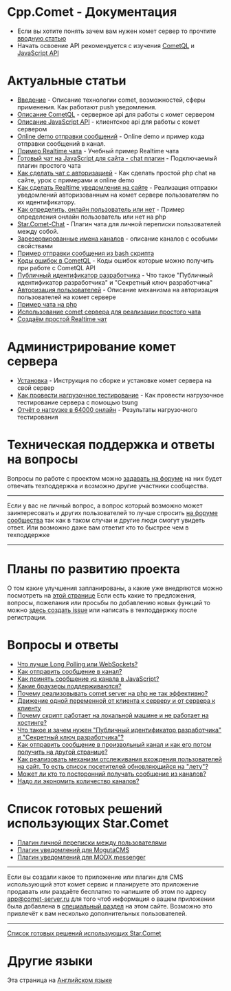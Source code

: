 
# Cpp.Comet - Документация

  * Если вы хотите понять зачем вам нужен комет сервер то прочтите [вводную статью](comet/introduction-to-comet)
  * Начать освоение API рекомендуется с изучения [CometQL](comet/CometQL) и [JavaScript API](comet/javascript_api)


# Актуальные статьи

  * [Введение](comet/introduction-to-comet) - Описание технологии comet, возможностей, сферы применения. Как работают push уведомления.
  * [Описание CometQL](comet/CometQL) - серверное api для работы с комет сервером
  * [Описание JavaScript API](comet/javascript_api)  - клиентское api для работы с комет сервером
  * [Online demo отправки сообщений](comet/faq/send-message-to-pipe) - Online demo и пример кода отправки сообщений в канал.
  * [Пример Realtime чата](comet/simple-chat-example) - Учебный пример Realtime чата
  * [Готовый чат на JavaScript для сайта - chat плагин](comet/simple-chat-plugin) - Подключаемый плагин простого чата
  * [Как сделать чат с авторизацией](comet/chat-with-authorization) - Как сделать простой php chat на сайте, урок с примерами и online demo
  * [Как сделать Realtime уведомления на сайте](http///dimasudarkin.ru/%D0%BA%D0%B0%D0%BA-%D1%81%D0%B4%D0%B5%D0%BB%D0%B0%D1%82%D1%8C-realtime-%D1%83%D0%B2%D0%B5%D0%B4%D0%BE%D0%BC%D0%BB%D0%B5%D0%BD%D0%B8%D1%8F-%D0%BD%D0%B0-%D1%81%D0%B0%D0%B9%D1%82%D0%B5/) - Реализация отправки уведомлений авторизованным на комет сервере пользователям по их идентификатору.
  * [Как определить, онлайн пользователь или нет](http///dimasudarkin.ru/%D0%BE%D0%BD%D0%BB%D0%B0%D0%B9%D0%BD-%D0%BF%D0%BE%D0%BB%D1%8C%D0%B7%D0%BE%D0%B2%D0%B0%D1%82%D0%B5%D0%BB%D1%8C-%D0%B8%D0%BB%D0%B8-%D0%BD%D0%B5%D1%82-php/) - Пример определения онлайн пользователь или нет на php
  * [Star.Comet-Chat](comet/star-comet-chat) - Плагин чата для личной переписки пользователей между собой.
  * [Зарезервированные имена каналов](comet/javascript_api/pipe-types) - описание каналов с особыми свойствами
  * [Пример отправки сообщения из bash скрипта](comet/cometql-bash-example)
  * [Коды ошибок в CometQL](comet/cometql/error) - Коды ошибок которые можно получить при работе с CometQL API
  * [Публичный идентификатор разработчика](comet/dev_id) - Что такое "Публичный идентификатор разработчика" и "Секретный ключ разработчика"
  * [Авторизация пользователей](comet/authentication) - Описание механизма на авторизация пользователей на комет сервере 
  * [Пример чата на php](https///github.com/CppComet/php-chat-example)
  * [Использование comet сервера для реализации простого чата](https///habrahabr.ru/company/comet-server/blog/273573/)
  * [Создаём простой Realtime чат](https///habrahabr.ru/company/comet-server/blog/272817/)


# Администрирование комет сервера

  * [Установка](comet/building-from-source) - Инструкция по сборке и установке комет сервера на свой сервер
  * [Как провести нагрузочное тестирование](comet/load-testing) - Как провести нагрузочное тестирование сервера с помощью tsung
  * [Отчёт о нагрузке в 64000 онлайн](comet/load-testing-result) - Результаты нагрузочного тестирования

# Техническая поддержка и ответы на вопросы

Вопросы по работе с проектом можно [задавать на форуме](http///community.comet-server.com) на них будет отвечать техподдержка и возможно другие участники сообщества.


___
Если у вас не личный вопрос, а вопрос который возможно может заинтересовать и других пользователей то лучше спросить [на форуме сообщества](http///community.comet-server.com) так как в таком случаи и другие люди смогут увидеть ответ. Или возможно даже вам ответит кто то быстрее чем в техподдержке
___


# Планы по развитию проекта

О том какие улучшения запланированы, а какие уже внедряются можно посмотреть на [этой странице](https///github.com/CppComet/comet-server/projects/1)
Если есть какие то предложения, вопросы, пожелания или просьбы по добавлению новых функций то можно [здесь создать issue](https///github.com/CppComet/comet-server/issues) или написать в техподдержку после регистрации.

# Вопросы и ответы
  * [Что лучше Long Polling или WebSockets?](comet/faq/websockets-vs-longpolling)
  * [Как отправить сообщение в канал?](comet/faq/send-message-to-pipe)
  * [Как принять сообщение из канала в JavaScript?](comet/faq/js-api-subscription)
  * [Какие браузеры поддерживаются?](comet/faq/what-browsers-are-supported)
  * [Почему реализовывать comet server на php не так эффективно?](comet/faq/use-php-as-comet-server)
  * [Движение одной переменной от клиента к серверу и от сервера к клиенту](comet/faq/movement-of-one-variable)
  * [Почему скрипт работает на локальной машине и не работает на хостинге? ](comet/testhosting)
  * [Что такое и зачем нужен "Публичный идентификатор разработчика" и "Секретный ключ разработчика"?](comet/faq/public_key)
  * [Как отправить сообщение в произвольный канал и как его потом получить на другой странице?](comet/faq/send-message-to-pipe)
  * [Как реализовать механизм отслеживания вхождения пользователей на сайт. То есть список посетителей обновляющийся на "лету"?](comet/faq/realtime-users-list) 
  * [Может ли кто то посторонний получать сообщение из каналов?](comet/faq/access-to-channels-for-outsiders)
  * [Надо ли экономить количество каналов?](comet/faq/max-numbers-of-pipes)
# Список готовых решений использующих Star.Comet
 
  * [Плагин личной переписки между пользователями](comet/star-comet-chat)
  * [Плагин уведомлений для MogutaCMS](user/app/mogutacms)
  * [Плагин уведомлений для MODX messenger](user/app/modx-messenger)


___
Если вы создали какое то приложение или плагин для CMS использующий этот комет сервис и планируете это приложение продавать или раздаёте бесплатно то напишите об этом по адресу app@comet-server.ru для того чтоб информация о вашем приложении была добавлена в [специальный раздел](user/app) на этом сайте.
Возможно это привлечёт к вам несколько дополнительных пользователей.
___

 
[Список готовых решений использующих Star.Comet](user/app)
 
# Другие языки # 

Эта страница на [Английском языке](en)

